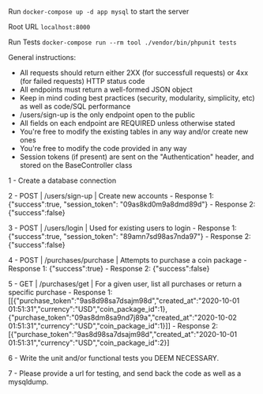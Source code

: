 Run `docker-compose up -d app mysql` to start the server

Root URL `localhost:8000`

Run Tests `docker-compose run --rm tool ./vendor/bin/phpunit tests`

General instructions:
- All requests should return either 2XX (for successfull requests) or 4xx (for failed requests) HTTP status code
- All endpoints must return a well-formed JSON object
- Keep in mind coding best practices (security, modularity, simplicity, etc) as well as code/SQL performance
- /users/sign-up is the only endpoint open to the public
- All fields on each endpoint are REQUIRED unless otherwise stated
- You're free to modify the existing tables in any way and/or create new ones
- You're free to modify the code provided in any way
- Session tokens (if present) are sent on the "Authentication" header, and stored on the BaseController class

1 - Create a database connection

2 - POST | /users/sign-up | Create new accounts
    - Response 1: {"success":true, "session_token": "09as8kd0m9a8dmd89d"}
    - Response 2: {"success":false}

3 - POST | /users/login | Used for existing users to login
    - Response 1: {"success":true, "session_token": "89amn7sd98as7nda97"}
    - Response 2: {"success":false}

4 - POST | /purchases/purchase | Attempts to purchase a coin package
    - Response 1: {"success":true}
    - Response 2: {"success":false}

5 - GET | /purchases/get | For a given user, list all purchases or return a specific purchase
    - Response 1: [[{"purchase_token":"9as8d98sa7dsajm98d","created_at":"2020-10-01 01:51:31","currency":"USD","coin_package_id":1},{"purchase_token":"09as8dm8sa9nd7j89a","created_at":"2020-10-02 01:51:31","currency":"USD","coin_package_id":1}]]
    - Response 2: [{"purchase_token":"9as8d98sa7dsajm98d","created_at":"2020-10-01 01:51:31","currency":"USD","coin_package_id":2}]

6 - Write the unit and/or functional tests you DEEM NECESSARY.

7 - Please provide a url for testing, and send back the code as well as a mysqldump.
